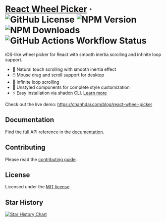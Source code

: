 # [React Wheel Picker](https://react-wheel-picker.chanhdai.com) &middot; ![GitHub License](https://img.shields.io/github/license/ncdai/react-wheel-picker) ![NPM Version](https://img.shields.io/npm/v/%40ncdai%2Freact-wheel-picker) ![NPM Downloads](https://img.shields.io/npm/dw/%40ncdai%2Freact-wheel-picker) ![GitHub Actions Workflow Status](https://img.shields.io/github/actions/workflow/status/ncdai/react-wheel-picker/release.yml)

iOS-like wheel picker for React with smooth inertia scrolling and infinite loop support.

- 📱 Natural touch scrolling with smooth inertia effect
- 🖱️ Mouse drag and scroll support for desktop
- 🔄 Infinite loop scrolling
- 🎨 Unstyled components for complete style customization
- ⚡️ Easy installation via shadcn CLI. [Learn more](https://chanhdai.com/blog/react-wheel-picker)

Check out the live demo: https://chanhdai.com/blog/react-wheel-picker

## Documentation

Find the full API reference in the [documentation](https://react-wheel-picker.chanhdai.com/docs/getting-started).

## Contributing

Please read the [contributing guide](/CONTRIBUTING.md).

## License

Licensed under the [MIT license](./LICENSE).

## Star History

<a href="https://www.star-history.com/#ncdai/react-wheel-picker&Date">
  <picture>
    <source media="(prefers-color-scheme: dark)" srcset="https://api.star-history.com/svg?repos=ncdai/react-wheel-picker&type=Date&theme=dark" />
    <source media="(prefers-color-scheme: light)" srcset="https://api.star-history.com/svg?repos=ncdai/react-wheel-picker&type=Date" />
    <img alt="Star History Chart" src="https://api.star-history.com/svg?repos=ncdai/react-wheel-picker&type=Date" />
  </picture>
</a>
